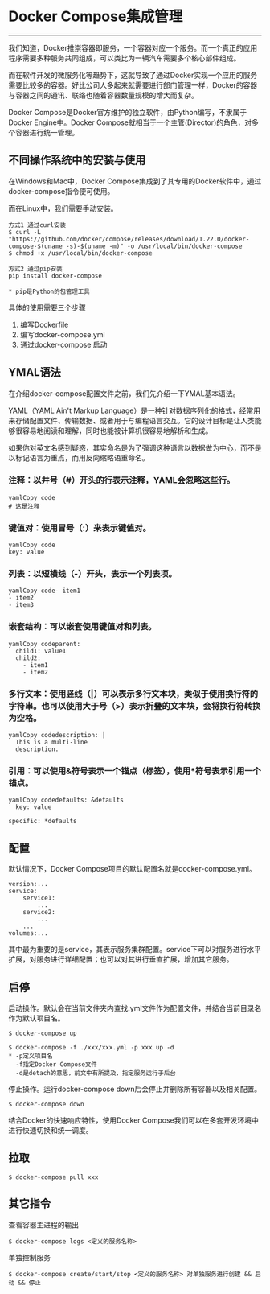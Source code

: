 #  Docker Compose集成管理

---

我们知道，Docker推崇容器即服务，一个容器对应一个服务。而一个真正的应用程序需要多种服务共同组成，可以类比为一辆汽车需要多个核心部件组成。

而在软件开发的微服务化等趋势下，这就导致了通过Docker实现一个应用的服务需要比较多的容器。好比公司人多起来就需要进行部门管理一样，Docker的容器与容器之间的通讯、联络也随着容器数量规模的增大而复杂。

Docker Compose是Docker官方维护的独立软件，由Python编写，不隶属于Docker Engine中。Docker Compose就相当于一个主管(Director)的角色，对多个容器进行统一管理。

## 不同操作系统中的安装与使用

在Windows和Mac中，Docker Compose集成到了其专用的Docker软件中，通过docker-compose指令便可使用。

而在Linux中，我们需要手动安装。

```
方式1 通过curl安装
$ curl -L "https://github.com/docker/compose/releases/download/1.22.0/docker-compose-$(uname -s)-$(uname -m)" -o /usr/local/bin/docker-compose
$ chmod +x /usr/local/bin/docker-compose
```

```
方式2 通过pip安装
pip install docker-compose

* pip是Python的包管理工具
```

具体的使用需要三个步骤

1. 编写Dockerfile
2. 编写docker-compose.yml
3. 通过docker-compose 启动



## YMAL语法

在介绍docker-compose配置文件之前，我们先介绍一下YMAL基本语法。

YAML（YAML Ain't Markup Language）是一种针对数据序列化的格式，经常用来存储配置文件、传输数据、或者用于与编程语言交互。它的设计目标是让人类能够很容易地阅读和理解，同时也能被计算机很容易地解析和生成。

如果你对英文名感到疑惑，其实命名是为了强调这种语言以数据做为中心，而不是以标记语言为重点，而用反向缩略语重命名。

### 注释：以井号（#）开头的行表示注释，YAML会忽略这些行。

```
yamlCopy code
# 这是注释
```

### 键值对：使用冒号（:）来表示键值对。

```
yamlCopy code
key: value
```

### 列表：以短横线（-）开头，表示一个列表项。

```
yamlCopy code- item1
- item2
- item3
```

### 嵌套结构：可以嵌套使用键值对和列表。

```
yamlCopy codeparent:
  child1: value1
  child2:
    - item1
    - item2
```

### 多行文本：使用竖线（|）可以表示多行文本块，类似于使用换行符的字符串。也可以使用大于号（>）表示折叠的文本块，会将换行符转换为空格。

```
yamlCopy codedescription: |
  This is a multi-line
  description.
```

### 引用：可以使用&符号表示一个锚点（标签），使用*符号表示引用一个锚点。

```
yamlCopy codedefaults: &defaults
  key: value

specific: *defaults
```

## 配置

默认情况下，Docker Compose项目的默认配置名就是docker-compose.yml。

```
version:...
service:
	service1:
		...
	service2:
		...
	...
volumes:...
```

其中最为重要的是service，其表示服务集群配置。service下可以对服务进行水平扩展，对服务进行详细配置；也可以对其进行垂直扩展，增加其它服务。

## 启停

启动操作。默认会在当前文件夹内查找.yml文件作为配置文件，并结合当前目录名作为默认项目名。

```
$ docker-compose up 
```

```
$ docker-compose -f ./xxx/xxx.yml -p xxx up -d 
* -p定义项目名
  -f指定Docker Compose文件
  -d是detach的意思，前文中有所提及，指定服务运行于后台
```

停止操作。运行docker-compose down后会停止并删除所有容器以及相关配置。

```
$ docker-compose down
```

结合Docker的快速响应特性，使用Docker Compose我们可以在多套开发环境中进行快速切换和统一调度。

## 拉取

```
$ docker-compose pull xxx
```

## 其它指令

查看容器主进程的输出

```
$ docker-compose logs <定义的服务名称>
```

单独控制服务

```
$ docker-compose create/start/stop <定义的服务名称> 对单独服务进行创建 && 启动 && 停止
```

